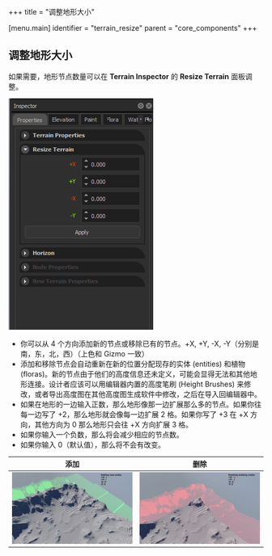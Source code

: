 +++
title = "调整地形大小"

[menu.main]
identifier = "terrain_resize"
parent = "core_components"
+++

## 调整地形大小

如果需要，地形节点数量可以在 <b>Terrain Inspector</b> 的 <b>Resize Terrain</b> 面板调整。

![](/img/terrain_resize/resize_panel.PNG)

* 你可以从 4 个方向添加新的节点或移除已有的节点。+X, +Y, -X, -Y（分别是南，东，北，西）（上色和 Gizmo 一致）
* 添加和移除节点会自动重新在新的位置分配现存的实体 (entities) 和植物 (floras)。新的节点由于他们的高度信息还未定义，可能会显得无法和其他地形连接。设计者应该可以用编辑器内置的高度笔刷 (Height Brushes) 来修改，或者导出高度图在其他高度图生成软件中修改，之后在导入回编辑器中。
* 如果在地形的一边输入正数，那么地形像那一边扩展那么多的节点。如果你往每一边写了 +2，那么地形就会像每一边扩展 2 格。如果你写了 +3 在 +X 方向，其他方向为 0 那么地形只会往 +X 方向扩展 3 格。
* 如果你输入一个负数，那么将会减少相应的节点数。
* 如果你输入 0（默认值），那么将不会有改变。

| 添加 | 删除 |
| ------------ | ------------ |
| ![](/img/terrain_resize/append.PNG) | ![](/img/terrain_resize/delete.PNG) |
